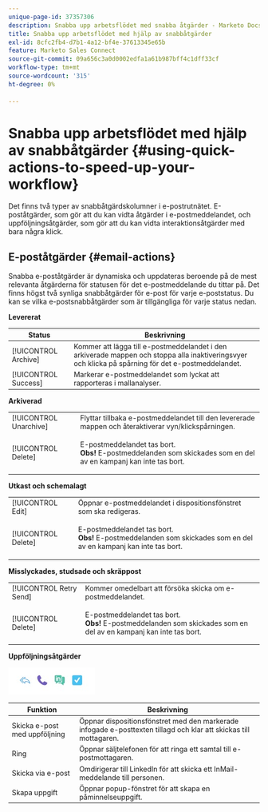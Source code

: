 ```yaml
---
unique-page-id: 37357306
description: Snabba upp arbetsflödet med snabba åtgärder - Marketo Docs - Produktdokumentation
title: Snabba upp arbetsflödet med hjälp av snabbåtgärder
exl-id: 8cfc2fb4-d7b1-4a12-bf4e-37613345e65b
feature: Marketo Sales Connect
source-git-commit: 09a656c3a0d0002edfa1a61b987bff4c1dff33cf
workflow-type: tm+mt
source-wordcount: '315'
ht-degree: 0%

---
```


# Snabba upp arbetsflödet med hjälp av snabbåtgärder {#using-quick-actions-to-speed-up-your-workflow}

Det finns två typer av snabbåtgärdskolumner i e-postrutnätet. E-poståtgärder, som gör att du kan vidta åtgärder i e-postmeddelandet, och uppföljningsåtgärder, som gör att du kan vidta interaktionsåtgärder med bara några klick.

## E-poståtgärder {#email-actions}

Snabba e-poståtgärder är dynamiska och uppdateras beroende på de mest relevanta åtgärderna för statusen för det e-postmeddelande du tittar på. Det finns högst två synliga snabbåtgärder för e-post för varje e-poststatus. Du kan se vilka e-postsnabbåtgärder som är tillgängliga för varje status nedan.

**Levererat**

| Status | Beskrivning |
|---|---|
| [!UICONTROL Archive] | Kommer att lägga till e-postmeddelandet i den arkiverade mappen och stoppa alla inaktiveringsvyer och klicka på spårning för det e-postmeddelandet. |
| [!UICONTROL Success] | Markerar e-postmeddelandet som lyckat att rapporteras i mallanalyser. |

**Arkiverad**

<table>
 <colgroup>
  <col>
  <col>
 </colgroup>
 <tbody>
  <tr>
   <td>[!UICONTROL Unarchive]</td>
   <td>Flyttar tillbaka e-postmeddelandet till den levererade mappen och återaktiverar vyn/klickspårningen.</td>
  </tr>
  <tr>
   <td>[!UICONTROL Delete]</td>
   <td><p>E-postmeddelandet tas bort.<br><strong>Obs!</strong> E-postmeddelanden som skickades som en del av en kampanj kan inte tas bort.</p></td>
  </tr>
 </tbody>
</table>

**Utkast och schemalagt**

<table>
 <colgroup>
  <col>
  <col>
 </colgroup>
 <tbody>
  <tr>
   <td>[!UICONTROL Edit]</td>
   <td>Öppnar e-postmeddelandet i dispositionsfönstret som ska redigeras.</td>
  </tr>
  <tr>
   <td>[!UICONTROL Delete]</td>
   <td><p>E-postmeddelandet tas bort.<br><strong>Obs!</strong> E-postmeddelanden som skickades som en del av en kampanj kan inte tas bort.</p></td>
  </tr>
 </tbody>
</table>

**Misslyckades, studsade och skräppost**

<table>
 <colgroup>
  <col>
  <col>
 </colgroup>
 <tbody>
  <tr>
   <td>[!UICONTROL Retry Send]</td>
   <td>Kommer omedelbart att försöka skicka om e-postmeddelandet.</td>
  </tr>
  <tr>
   <td>[!UICONTROL Delete]</td>
   <td><p>E-postmeddelandet tas bort.<br><strong>Obs!</strong> E-postmeddelanden som skickades som en del av en kampanj kan inte tas bort.</p></td>
  </tr>
 </tbody>
</table>

**Uppföljningsåtgärder**

![](assets/using-quick-actions-to-speed-up-your-workflow-1.png)

| Funktion | Beskrivning |
|---|---|
| Skicka e-post med uppföljning | Öppnar dispositionsfönstret med den markerade infogade e-posttexten tillagd och klar att skickas till mottagaren. |
| Ring | Öppnar säljtelefonen för att ringa ett samtal till e-postmottagaren. |
| Skicka via e-post | Omdirigerar till LinkedIn för att skicka ett InMail-meddelande till personen. |
| Skapa uppgift | Öppnar popup-fönstret för att skapa en påminnelseuppgift. |
